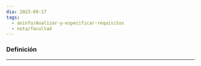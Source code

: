 ```yaml
---
dia: 2023-09-17
tags:
  - aninfo/Analizar-y-especificar-requisitos
  - nota/facultad
---
```

### Definición
---
